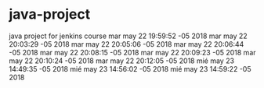 # java-project
java project for jenkins course
mar may 22 19:59:52 -05 2018
mar may 22 20:03:29 -05 2018
mar may 22 20:05:06 -05 2018
mar may 22 20:06:44 -05 2018
mar may 22 20:08:15 -05 2018
mar may 22 20:09:23 -05 2018
mar may 22 20:10:24 -05 2018
mar may 22 20:12:05 -05 2018
mié may 23 14:49:35 -05 2018
mié may 23 14:56:02 -05 2018
mié may 23 14:59:22 -05 2018
